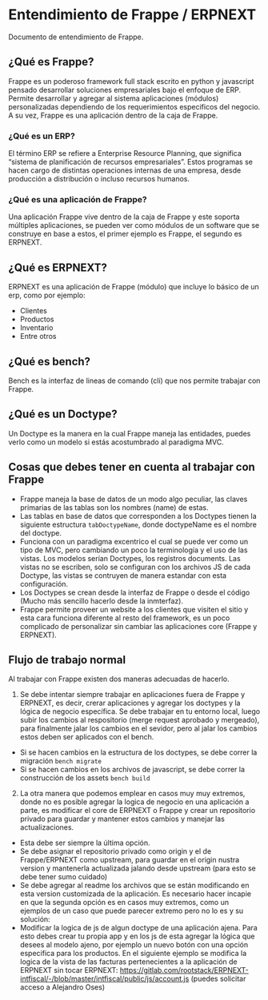 # Entendimiento de Frappe / ERPNEXT
Documento de entendimiento de Frappe.

## ¿Qué es Frappe?
Frappe es un poderoso framework full stack escrito en python y javascript pensado desarrollar soluciones empresariales bajo el enfoque de ERP. Permite desarrollar y agregar al sistema aplicaciones (módulos) personalizadas dependiendo de los requerimientos especificos del negocio. A su vez, Frappe es una aplicación dentro de la caja de Frappe.

### ¿Qué es un ERP?
El término ERP se refiere a Enterprise Resource Planning, que significa “sistema de planificación de recursos empresariales”. Estos programas se hacen cargo de distintas operaciones internas de una empresa, desde producción a distribución o incluso recursos humanos.

### ¿Qué es una aplicación de Frappe?
Una aplicación Frappe vive dentro de la caja de Frappe y este soporta múltiples aplicaciones, se pueden ver como módulos de un software que se construye en base a estos, el primer ejemplo es Frappe, el segundo es ERPNEXT.

## ¿Qué es ERPNEXT?
ERPNEXT es una aplicación de Frappe (módulo) que incluye lo básico de un erp, como por ejemplo:
- Clientes
- Productos
- Inventario
- Entre otros

## ¿Qué es bench?
Bench es la interfaz de lineas de comando (cli) que nos permite trabajar con Frappe.

## ¿Qué es un Doctype?
Un Doctype es la manera en la cual Frappe maneja las entidades, puedes verlo como un modelo si estás acostumbrado al paradigma MVC.

## Cosas que debes tener en cuenta al trabajar con Frappe
- Frappe maneja la base de datos de un modo algo peculiar, las claves primarias de las tablas son los nombres (name) de estas.
- Las tablas en base de datos que corresponden a los Doctypes tienen la siguiente estructura <code>tabDoctypeName</code>, donde doctypeName es el nombre del doctype.
- Funciona con un paradigma excentrico el cual se puede ver como un tipo de MVC, pero cambiando un poco la terminología y el uso de las vistas. Los modelos serían Doctypes, los registros documents. Las vistas no se escriben, solo se configuran con los archivos JS de cada Doctype, las vistas se contruyen de manera estandar con esta configuración.
- Los Doctypes se crean desde la interfaz de Frappe o desde el código (Mucho más sencillo hacerlo desde la inmterfaz).
- Frappe permite proveer un website a los clientes que visiten el sitio y esta cara funciona diferente al resto del framework, es un poco complicado de personalizar sin cambiar las aplicaciones core (Frappe y ERPNEXT).

## Flujo de trabajo normal
Al trabajar con Frappe existen dos maneras adecuadas de hacerlo.

1. Se debe intentar siempre trabajar en aplicaciones fuera de Frappe y ERPNEXT, es decir, crerar aplicaciones y agregar los doctypes y la lógica de negocio específica.
Se debe trabajar en tu entorno local, luego subir los cambios al respositorio (merge request aprobado y mergeado), para finalmente jalar los cambios en el sevidor, pero al jalar los cambios estos deben ser aplicados con el bench.
- Si se hacen cambios en la estructura de los doctypes, se debe correr la migración <code>bench migrate</code>
- Si se hacen cambios en los archivos de javascript, se debe correr la construcción de los assets <code>bench build</code>

2. La otra manera que podemos emplear en casos muy muy extremos, donde no es posible agregar la logica de negocio en una aplicación a parte, es modificar el core de ERPNEXT o Frappe y crear un repositorio privado para guardar y mantener estos cambios y manejar las actualizaciones.
- Esta debe ser siempre la última opción.
- Se debe asignar el repositorio privado como origin y el de Frappe/ERPNEXT como upstream, para guardar en el origin nustra version y mantenerla actualizada jalando desde upstream (para esto se debe tener sumo cuidado)
- Se debe agregar al readme los archivos que se están modificando en esta version customizada de la aplicación.
Es necesario hacer incapie en que la segunda opción es en casos muy extremos, como un ejemplos de un caso que puede parecer extremo pero no lo es y su solución:
- Modificar la logica de js de algun doctype de una aplicación ajena. Para esto debes crear tu propia app y en los js de esta agregar la lógica que desees al modelo ajeno, por ejemplo un nuevo botón con una opción especifica para los productos. En el siguiente ejemplo se modifica la logica de la vista de las facturas pertenecientes a la aplicación de ERPNEXT sin tocar ERPNEXT: https://gitlab.com/rootstack/ERPNEXT-intfiscal/-/blob/master/intfiscal/public/js/account.js (puedes solicitar acceso a Alejandro Oses)
